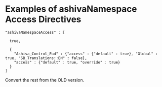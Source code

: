 # Examples of ashivaNamespace Access Directives


```
"ashivaNamespaceAccess" : [

  true,

  {
    "Ashiva_Control_Pad" : {"access" : {"default" : true}, "Global" : true, "SB_Translations::EN" : false},
    "access" : {"default" : true, "override" : true}  
  }
]
```


Convert the rest from the OLD version.
